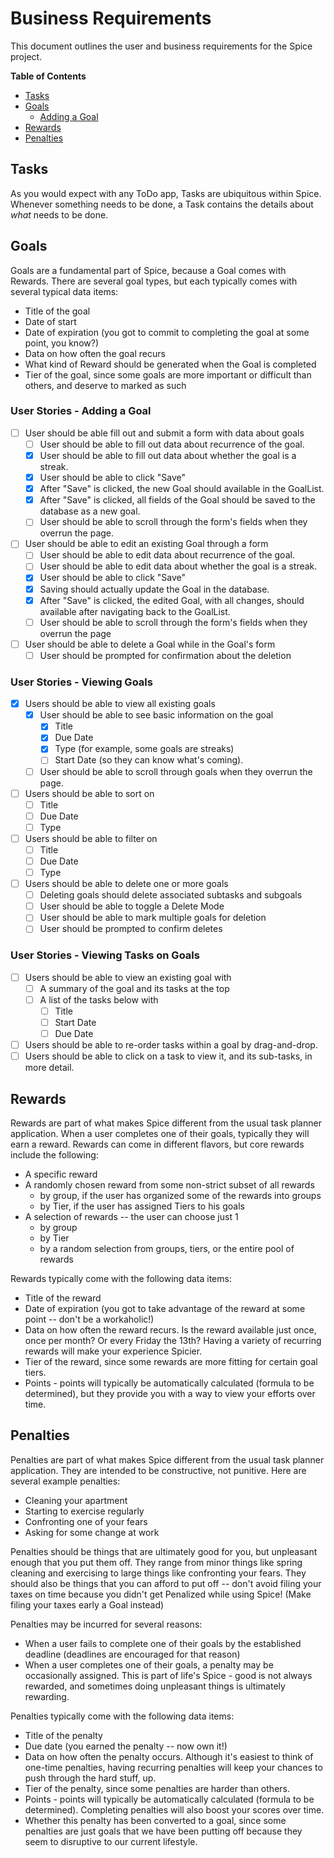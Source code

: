 # Business Requirements

This document outlines the user and business requirements for the Spice project.

**Table of Contents**
- [Tasks](#Tasks)
- [Goals](#Goals)
    - [Adding a Goal](#Adding-a-Goal)
- [Rewards](#Rewards)
- [Penalties](#Penalties)

## Tasks

As you would expect with any ToDo app, Tasks are ubiquitous within Spice. Whenever something needs to be done, a Task contains the details about _what_ needs to be done.

## Goals

Goals are a fundamental part of Spice, because a Goal comes with Rewards. There are several goal types, but each typically comes with several typical data items:

- Title of the goal
- Date of start
- Date of expiration (you got to commit to completing the goal at some point, you know?)
- Data on how often the goal recurs
- What kind of Reward should be generated when the Goal is completed
- Tier of the goal, since some goals are more important or difficult than others, and deserve to marked as such


### User Stories - Adding a Goal

- [ ] User should be able fill out and submit a form with data about goals
    - [ ] User should be able to fill out data about recurrence of the goal.
    - [X] User should be able to fill out data about whether the goal is a streak.
    - [X] User should be able to click "Save"
    - [X] After "Save" is clicked, the new Goal should available in the GoalList.
    - [X] After "Save" is clicked, all fields of the Goal should be saved to the database as a new goal.
    - [ ] User should be able to scroll through the form's fields when they overrun the page.

- [ ] User should be able to edit an existing Goal through a form
    - [ ] User should be able to edit data about recurrence of the goal.
    - [ ] User should be able to edit data about whether the goal is a streak.
    - [X] User should be able to click "Save"
    - [X] Saving should actually update the Goal in the database.
    - [X] After "Save" is clicked, the edited Goal, with all changes, should available after navigating back to the GoalList.
    - [ ] User should be able to scroll through the form's fields when they overrun the page

- [ ] User should be able to delete a Goal while in the Goal's form
    - [ ] User should be prompted for confirmation about the deletion

### User Stories - Viewing Goals

- [X] Users should be able to view all existing goals
    - [X] User should be able to see basic information on the goal
        - [X] Title
        - [X] Due Date
        - [X] Type (for example, some goals are streaks)
        - [ ] Start Date (so they can know what's coming).
    - [ ] User should be able to scroll through goals when they overrun the page.
- [ ] Users should be able to sort on
    - [ ] Title
    - [ ] Due Date
    - [ ] Type
- [ ] Users should be able to filter on
    - [ ] Title
    - [ ] Due Date
    - [ ] Type
- [ ] Users should be able to delete one or more goals
    - [ ] Deleting goals should delete associated subtasks and subgoals
    - [ ] User should be able to toggle a Delete Mode
    - [ ] User should be able to mark multiple goals for deletion
    - [ ] User should be prompted to confirm deletes

### User Stories - Viewing Tasks on Goals

- [ ] Users should be able to view an existing goal with 
    - [ ] A summary of the goal and its tasks at the top
    - [ ] A list of the tasks below with
        - [ ] Title
        - [ ] Start Date
        - [ ] Due Date
- [ ] Users should be able to re-order tasks within a goal by drag-and-drop.
- [ ] Users should be able to click on a task to view it, and its sub-tasks, in more detail.

## Rewards

Rewards are part of what makes Spice different from the usual task planner application. When a user completes one of their goals, typically they will earn a reward. Rewards can come in different flavors, but core rewards include the following:

- A specific reward
- A randomly chosen reward from some non-strict subset of all rewards
    - by group, if the user has organized some of the rewards into groups
    - by Tier, if the user has assigned Tiers to his goals
- A selection of rewards -- the user can choose just 1
    - by group
    - by Tier
    - by a random selection from groups, tiers, or the entire pool of rewards

Rewards typically come with the following data items:

- Title of the reward
- Date of expiration (you got to take advantage of the reward at some point -- don't be a workaholic!)
- Data on how often the reward recurs. Is the reward available just once, once per month? Or every Friday the 13th? Having a variety of recurring rewards will make your experience Spicier.
- Tier of the reward, since some rewards are more fitting for certain goal tiers.
- Points - points will typically be automatically calculated (formula to be determined), but they provide you with a way to view your efforts over time.

## Penalties

Penalties are part of what makes Spice different from the usual task planner application. They are intended to be constructive, not punitive. Here are several example penalties:

- Cleaning your apartment
- Starting to exercise regularly 
- Confronting one of your fears
- Asking for some change at work

Penalties should be things that are ultimately good for you, but unpleasant enough that you put them off. They range from minor things like spring cleaning and exercising to large things like confronting your fears. They should also be things that you can afford to put off -- don't avoid filing your taxes on time because you didn't get Penalized while using Spice! (Make filing your taxes early a Goal instead)

Penalties may be incurred for several reasons:

- When a user fails to complete one of their goals by the established deadline (deadlines are encouraged for that reason)
- When a user completes one of their goals, a penalty may be occasionally assigned. This is part of life's Spice - good is not always rewarded, and sometimes doing unpleasant things is ultimately rewarding.

Penalties typically come with the following data items:

- Title of the penalty
- Due date (you earned the penalty -- now own it!)
- Data on how often the penalty occurs. Although it's easiest to think of one-time penalties, having recurring penalties will keep your chances to push through the hard stuff, up.
- Tier of the penalty, since some penalties are harder than others.
- Points - points will typically be automatically calculated (formula to be determined). Completing penalties will also boost your scores over time.
- Whether this penalty has been converted to a goal, since some penalties are just goals that we have been putting off because they seem to disruptive to our current lifestyle.